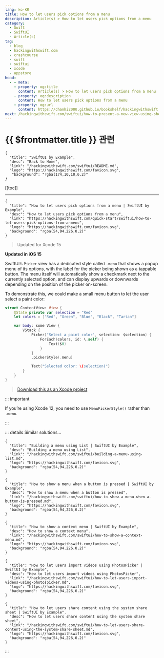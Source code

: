 ```yaml
---
lang: ko-KR
title: How to let users pick options from a menu
description: Article(s) > How to let users pick options from a menu
category:
  - Swift
  - SwiftUI
  - Article(s)
tag: 
  - blog
  - hackingwithswift.com
  - crashcourse
  - swift
  - swiftui
  - xcode
  - appstore
head:
  - - meta:
    - property: og:title
      content: Article(s) > How to let users pick options from a menu
    - property: og:description
      content: How to let users pick options from a menu
    - property: og:url
      content: https://chanhi2000.github.io/bookshelf/hackingwithswift.com/swiftui/how-to-let-users-pick-options-from-a-menu.html
next: /hackingwithswift.com/swiftui/how-to-present-a-new-view-using-sheets.md
---
```


# {{ $frontmatter.title }} 관련

```component VPCard
{
  "title": "SwiftUI by Example",
  "desc": "Back to Home",
  "link": "/hackingwithswift.com/swiftui/README.md",
  "logo": "https://hackingwithswift.com/favicon.svg",
   "background": "rgba(174,10,10,0.2)"
}
```

[[toc]]

---

```component VPCard
{
  "title": "How to let users pick options from a menu | SwiftUI by Example",
  "desc": "How to let users pick options from a menu",
  "link": "https://hackingwithswift.com/quick-start/swiftui/how-to-let-users-pick-options-from-a-menu",
  "logo": "https://hackingwithswift.com/favicon.svg",
  "background": "rgba(54,94,226,0.2)"
}
```

> Updated for Xcode 15

**Updated in iOS 15**

SwiftUI’s `Picker` view has a dedicated style called `.menu` that shows a popup menu of its options, with the label for the picker being shown as a tappable button. The menu itself will automatically show a checkmark next to the currently selected option, and can display upwards or downwards depending on the position of the picker on-screen.

To demonstrate this, we could make a small menu button to let the user select a paint color:


```swift
struct ContentView: View {
    @State private var selection = "Red"
    let colors = ["Red", "Green", "Blue", "Black", "Tartan"]

    var body: some View {
        VStack {
            Picker("Select a paint color", selection: $selection) {
                ForEach(colors, id: \.self) {
                    Text($0)
                }
            }
            .pickerStyle(.menu)

            Text("Selected color: \(selection)")
        }
    }
}
```

> [<FontIcon icon="fas fa-file-zipper"/>Download this as an Xcode project](https://hackingwithswift.com/files/projects/swiftui/how-to-let-users-pick-options-from-a-menu-1.zip)

<VidStack src="https://hackingwithswift.com/img/books/quick-start/swiftui/how-to-let-users-pick-options-from-a-menu-1~dark.mp4" />

::: important

If you’re using Xcode 12, you need to use `MenuPickerStyle()` rather than `.menu`.

:::

::: details Similar solutions…

```component VPCard
{
  "title": "Building a menu using List | SwiftUI by Example",
  "desc": "Building a menu using List",
  "link": "/hackingwithswift.com/swiftui/building-a-menu-using-list.md",
  "logo": "https://hackingwithswift.com/favicon.svg",
  "background": "rgba(54,94,226,0.2)"
}
```

```component VPCard
{
  "title": "How to show a menu when a button is pressed | SwiftUI by Example",
  "desc": "How to show a menu when a button is pressed",
  "link": "/hackingwithswift.com/swiftui/how-to-show-a-menu-when-a-button-is-pressed.md",
  "logo": "https://hackingwithswift.com/favicon.svg",
  "background": "rgba(54,94,226,0.2)"
}
```

```component VPCard
{
  "title": "How to show a context menu | SwiftUI by Example",
  "desc": "How to show a context menu",
  "link": "/hackingwithswift.com/swiftui/how-to-show-a-context-menu.md",
  "logo": "https://hackingwithswift.com/favicon.svg",
  "background": "rgba(54,94,226,0.2)"
}
```

```component VPCard
{
  "title": "How to let users import videos using PhotosPicker | SwiftUI by Example",
  "desc": "How to let users import videos using PhotosPicker",
  "link": "/hackingwithswift.com/swiftui/how-to-let-users-import-videos-using-photospicker.md",
  "logo": "https://hackingwithswift.com/favicon.svg",
  "background": "rgba(54,94,226,0.2)"
}
```

```component VPCard
{
  "title": "How to let users share content using the system share sheet | SwiftUI by Example",
  "desc": "How to let users share content using the system share sheet",
  "link": "/hackingwithswift.com/swiftui/how-to-let-users-share-content-using-the-system-share-sheet.md",
  "logo": "https://hackingwithswift.com/favicon.svg",
  "background": "rgba(54,94,226,0.2)"
}
```

:::


